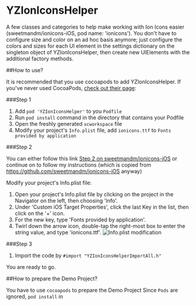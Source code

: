 YZIonIconsHelper
================

A few classes and categories to help make working with Ion Icons easier (sweetmandm/ionicons-iOS, pod name: 'ionicons'). You don't have to configure size and color on an ad hoc basis anymore; just configure the colors and sizes for each UI element in the settings dictionary on the singleton object of YZIonIconsHelper, then create new UIElements with the additional factory methods.

##How to use?

It is recommended that you use cocoapods to add YZIonIconsHelper.
If you've never used CocoaPods, [check out their page](http://cocoapods.org/):

###Step 1

1. Add `pod 'YZIonIconsHelper'` to you `Podfile`
2. Run `pod install` command in the directory that contains your Podfile
3. Open the freshly generated `xcworkspace` file
4. Modify your project's `Info.plist` file, add `ionicons.ttf` to `Fonts provided by application` 

###Step 2

You can either follow this link [Step 2 on sweetmandm/ionicons-iOS](https://github.com/sweetmandm/ionicons-iOS) or continue on to follow my instructions (which is copied from https://github.com/sweetmandm/ionicons-iOS anyway)

Modify your project's Info.plist file:

1. Open your project's Info.plist file by clicking on the project in the Navigator on the left, then choosing 'Info'.
2. Under 'Custom iOS Target Properties', click the last Key in the list, then click on the '+' icon.
3. For the new key, type 'Fonts provided by application'.
4. Twirl down the arrow icon, double-tap the right-most box to enter the string value, and type 'ionicons.ttf'.
![Info.plist modification](https://raw.github.com/TapTemplate/ionicons-iOS/master/Example-ionicons/img/install-instructions.png)

###Step 3

1. Import the code by `#import "YZIonIconsHelperImportAll.h"`

You are ready to go. 

##How to prepare the Demo Project?

You have to use `cocoapods` to prepare the Demo Project
Since `Pods` are ignored, `pod install` in 